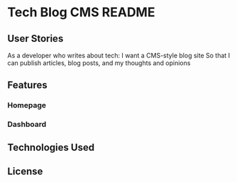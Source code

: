 # Tech Blog CMS README

## User Stories

As a developer who writes about tech:
I want a CMS-style blog site
So that I can publish articles, blog posts, and my thoughts and opinions

## Features
### Homepage
### Dashboard
## Technologies Used

## License